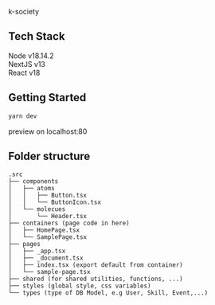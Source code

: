 k-society

## Tech Stack

Node v18.14.2\
NextJS v13\
React v18
## Getting Started

```bash
yarn dev
```
preview on localhost:80
## Folder structure
```
.src
├── components
│   ├── atoms
│   │   ├── Button.tsx
│   │   └── ButtonIcon.tsx
│   └── molecues
│       └── Header.tsx
├── containers (page code in here)
│   ├── HomePage.tsx
│   └── SamplePage.tsx
├── pages
│   ├── _app.tsx
│   ├── _document.tsx
│   ├── index.tsx (export default from container)
│   └── sample-page.tsx
├── shared (for shared utilities, functions, ...)
├── styles (global style, css variables)
└── types (type of DB Model, e.g User, Skill, Event,...)
```